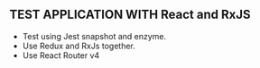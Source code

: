 ## TEST APPLICATION WITH React and RxJS


* Test using Jest snapshot and enzyme.
* Use Redux and RxJs together.
* Use React Router v4

